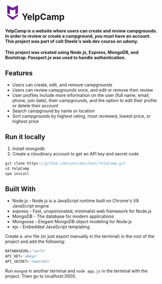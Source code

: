 # ![logo](https://github.com/adam-p/markdown-here/raw/master/src/common/images/icon48.png "YelpCamp Logo") YelpCamp


#### YelpCamp is a website where users can create and review campgrounds. In order to review or create a campground, you must have an account. This project was part of colt Steele's web dev course on udemy.

#### This project was created using Node.js, Express, MongoDB, and Bootstrap. Passport.js was used to handle authentication.


## Features

- Users can create, edit, and remove campgrounds
- Users can review campgrounds once, and edit or remove their review
- User profiles include more information on the user (full name, email, phone, join date), their campgrounds, and the option to edit their profile or delete their account
- Search campground by name or location
- Sort campgrounds by highest rating, most reviewed, lowest price, or highest price

## Run it locally

1. Install mongodb
2. Create a cloudinary account to get an API key and secret code

```javascript
git clone https://github.com/canicemichael/YelpCamp.git
cd YelpCamp
npm install
```

## Built With
- Node.js - Node.js is a JavaScript runtime built on Chrome's V8 JavaScript engine
- express - Fast, unopinionated, minimalist web framework for Node.js
- MongoDB - The database for modern applications
- Mongoose - Elegant MongoDB object modeling for Node.js
- ejs - Embedded JavaScript templating

Create a .env file (or just export manually in the terminal) in the root of the project and add the following:

```javascript
DATABASEURL='<url>'
API_KEY='<key>'
API_SECRET='<secret>'
```

Run `mongod` in another terminal and `node app.js` in the terminal with the project.
Then go to localhost:3000.
